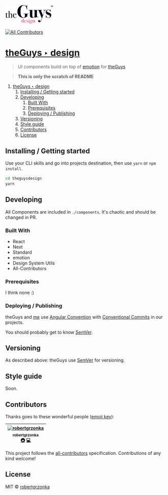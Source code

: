 <img src="./static/theguysdesign-black.svg" width="150px">

[![All Contributors](https://img.shields.io/badge/all_contributors-1-orange.svg?style=flat-square)](#contributors)

# [theGuys ‣ design](https://theguys.design)
> UI components build on top of [emotion](#emotion) for [theGuys](https://theguys.sh)

> **This is only the scratch of README**

1. [theGuys ‣ design](#theguys--design)
   1. [Installing / Getting started](#installing--getting-started)
   2. [Developing](#developing)
      1. [Built With](#built-with)
      2. [Prerequisites](#prerequisites)
      3. [Deploying / Publishing](#deploying--publishing)
   3. [Versioning](#versioning)
   4. [Style guide](#style-guide)
   5. [Contributors](#contributors)
   6. [License](#license)

## Installing / Getting started

Use your CLI skills and go into projects destination, then use `yarn` or `npm install`.

```zsh
cd theguysdesign
yarn
```

## Developing

All Components are included in `./components`. It's chaotic and should be changed in PR.

### Built With
* React
* Next
* Standard
* emotion
* Design System Utils
* All-Contributors

### Prerequisites
I think none :)

### Deploying / Publishing
theGuys and [me](https://github.com/robertgrzonka) use [Angular Convention](https://github.com/angular/angular/blob/22b96b9/CONTRIBUTING.md#-commit-message-guidelines) with [Conventional Commits](https://www.conventionalcommits.org/en/) in our projects.

You should probably get to know [SemVer](http://semver.org).

## Versioning

As described above: theGuys use [SemVer](http://semver.org/) for versioning.

## Style guide

Soon.

## Contributors

Thanks goes to these wonderful people ([emoji key](https://allcontributors.org/docs/en/emoji-key)):

<!-- ALL-CONTRIBUTORS-LIST:START - Do not remove or modify this section -->
<!-- prettier-ignore -->
| [<img src="https://avatars0.githubusercontent.com/u/35585466?v=4" width="150px;" alt="robertgrzonka"/><br /><sub><b>robertgrzonka</b></sub>](https://robert.theguys.sh)<br />[🚇](#infra-robertgrzonka "Infrastructure (Hosting, Build-Tools, etc)") [💻](https://github.com/robertgrzonka/theguys/commits?author=robertgrzonka "Code") |
| :---: |
<!-- ALL-CONTRIBUTORS-LIST:END -->

This project follows the [all-contributors](https://github.com/all-contributors/all-contributors) specification. Contributions of any kind welcome!

## License

MIT © [robertgrzonka](mailto:robert@theguys.sh)
